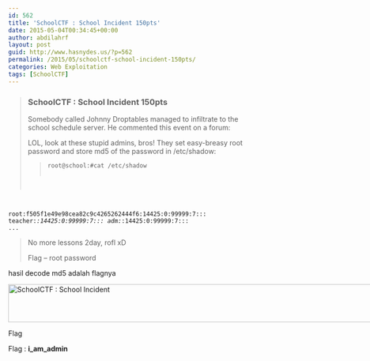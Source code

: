 ```yaml
---
id: 562
title: 'SchoolCTF : School Incident 150pts'
date: 2015-05-04T00:34:45+00:00
author: abdilahrf
layout: post
guid: http://www.hasnydes.us/?p=562
permalink: /2015/05/schoolctf-school-incident-150pts/
categories: Web Exploitation
tags: [SchoolCTF]
---
```

> ### SchoolCTF : School Incident 150pts
> 
> Somebody called Johnny Droptables managed to infiltrate to the school schedule server. He commented this event on a forum:
> 
> LOL, look at these stupid admins, bros! They set easy-breasy root password and store md5 of the password in /etc/shadow:
> 
> > <pre><code class="language-apacheconf">root@school:#cat /etc/shadow
root:f505f1e49e98cea82c9c4265262444f6:14425:0:99999:7:::
teacher:*:14425:0:99999:7:::
adm:*:14425:0:99999:7:::
...</code></pre>
> 
> No more lessons 2day, rofl xD
> 
> Flag &#8211; root password

<!--more-->

hasil decode md5 adalah flagnya

<div id="attachment_563" style="width: 1061px" class="wp-caption aligncenter">
  <a href="http://abdilahrf.me/images/2015/05/flag3.png"><img class="size-full wp-image-563" src="http://abdilahrf.me/images/2015/05/flag3.png" alt="SchoolCTF : School Incident" width="1051" height="77" /></a>
  
  <p class="wp-caption-text">
    Flag
  </p>
</div>

Flag : **i\_am\_admin**